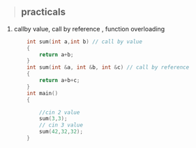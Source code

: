 

> ## practicals

1.	callby value, call by reference , function overloading
	```cpp
		int sum(int a,int b) // call by value
		{
			return a+b;
		}
		int sum(int &a, int &b, int &c) // call by reference
		{
			return a+b+c;
		}
		int main()
		{

			//cin 2 value
			sum(3,3);
			// cin 3 value
			sum(42,32,32);
		}
	```
